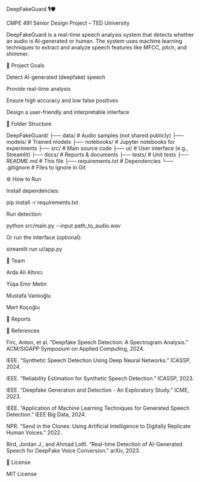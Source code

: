 DeepFakeGuard 🎙️🛡️

CMPE 491 Senior Design Project – TED University

DeepFakeGuard is a real-time speech analysis system that detects whether an audio is AI-generated or human. The system uses machine learning techniques to extract and analyze speech features like MFCC, pitch, and shimmer.

🚀 Project Goals

Detect AI-generated (deepfake) speech

Provide real-time analysis

Ensure high accuracy and low false positives

Design a user-friendly and interpretable interface

📁 Folder Structure

DeepFakeGuard/
├── data/            # Audio samples (not shared publicly)
├── models/          # Trained models
├── notebooks/       # Jupyter notebooks for experiments
├── src/             # Main source code
├── ui/              # User interface (e.g., Streamlit)
├── docs/            # Reports & documents
├── tests/           # Unit tests
├── README.md        # This file
├── requirements.txt # Dependencies
└── .gitignore       # Files to ignore in Git

⚙️ How to Run

Install dependencies:

pip install -r requirements.txt

Run detection:

python src/main.py --input path_to_audio.wav

Or run the interface (optional):

streamlit run ui/app.py

👥 Team

Arda Ali Altıncı

Yüşa Emir Metin

Mustafa Vanlıoğlu

Mert Koçoğlu

📘 Reports

🔗 References

Firc, Anton, et al. “Deepfake Speech Detection: A Spectrogram Analysis.” ACM/SIGAPP Symposium on Applied Computing, 2024.

IEEE. “Synthetic Speech Detection Using Deep Neural Networks.” ICASSP, 2024.

IEEE. “Reliability Estimation for Synthetic Speech Detection.” ICASSP, 2023.

IEEE. “Deepfake Generation and Detection - An Exploratory Study.” ICME, 2023.

IEEE. “Application of Machine Learning Techniques for Generated Speech Detection.” IEEE Big Data, 2024.

NPR. “Send in the Clones: Using Artificial Intelligence to Digitally Replicate Human Voices.” 2022.

Bird, Jordan J., and Ahmad Lotfi. “Real-time Detection of AI-Generated Speech for DeepFake Voice Conversion.” arXiv, 2023.



📄 License

MIT License
